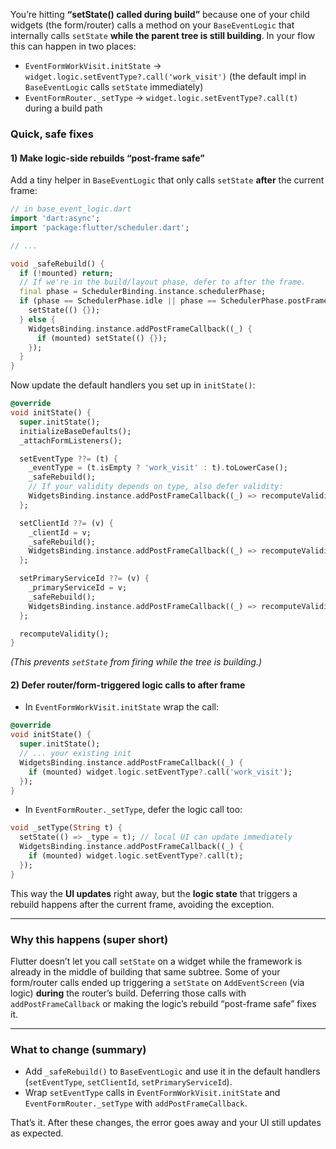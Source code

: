 You’re hitting **“setState() called during build”** because one of your child widgets (the form/router) calls a method on your `BaseEventLogic` that internally calls `setState` **while the parent tree is still building**. In your flow this can happen in two places:

* `EventFormWorkVisit.initState` → `widget.logic.setEventType?.call('work_visit')` (the default impl in `BaseEventLogic` calls `setState` immediately)
* `EventFormRouter._setType` → `widget.logic.setEventType?.call(t)` during a build path

### Quick, safe fixes

#### 1) Make logic-side rebuilds “post-frame safe”

Add a tiny helper in `BaseEventLogic` that only calls `setState` **after** the current frame:

```dart
// in base_event_logic.dart
import 'dart:async';
import 'package:flutter/scheduler.dart';

// ...

void _safeRebuild() {
  if (!mounted) return;
  // If we're in the build/layout phase, defer to after the frame.
  final phase = SchedulerBinding.instance.schedulerPhase;
  if (phase == SchedulerPhase.idle || phase == SchedulerPhase.postFrameCallbacks) {
    setState(() {});
  } else {
    WidgetsBinding.instance.addPostFrameCallback((_) {
      if (mounted) setState(() {});
    });
  }
}
```

Now update the default handlers you set up in `initState()`:

```dart
@override
void initState() {
  super.initState();
  initializeBaseDefaults();
  _attachFormListeners();

  setEventType ??= (t) {
    _eventType = (t.isEmpty ? 'work_visit' : t).toLowerCase();
    _safeRebuild();
    // If your validity depends on type, also defer validity:
    WidgetsBinding.instance.addPostFrameCallback((_) => recomputeValidity());
  };

  setClientId ??= (v) {
    _clientId = v;
    _safeRebuild();
    WidgetsBinding.instance.addPostFrameCallback((_) => recomputeValidity());
  };

  setPrimaryServiceId ??= (v) {
    _primaryServiceId = v;
    _safeRebuild();
    WidgetsBinding.instance.addPostFrameCallback((_) => recomputeValidity());
  };

  recomputeValidity();
}
```

*(This prevents `setState` from firing while the tree is building.)*

#### 2) Defer router/form-triggered logic calls to after frame

* In `EventFormWorkVisit.initState` wrap the call:

```dart
@override
void initState() {
  super.initState();
  // ... your existing init
  WidgetsBinding.instance.addPostFrameCallback((_) {
    if (mounted) widget.logic.setEventType?.call('work_visit');
  });
}
```

* In `EventFormRouter._setType`, defer the logic call too:

```dart
void _setType(String t) {
  setState(() => _type = t); // local UI can update immediately
  WidgetsBinding.instance.addPostFrameCallback((_) {
    if (mounted) widget.logic.setEventType?.call(t);
  });
}
```

This way the **UI updates** right away, but the **logic state** that triggers a rebuild happens after the current frame, avoiding the exception.

---

### Why this happens (super short)

Flutter doesn’t let you call `setState` on a widget while the framework is already in the middle of building that same subtree. Some of your form/router calls ended up triggering a `setState` on `AddEventScreen` (via logic) **during** the router’s build. Deferring those calls with `addPostFrameCallback` or making the logic’s rebuild “post-frame safe” fixes it.

---

### What to change (summary)

* Add `_safeRebuild()` to `BaseEventLogic` and use it in the default handlers (`setEventType`, `setClientId`, `setPrimaryServiceId`).
* Wrap `setEventType` calls in `EventFormWorkVisit.initState` and `EventFormRouter._setType` with `addPostFrameCallback`.

That’s it. After these changes, the error goes away and your UI still updates as expected.
